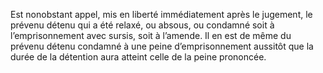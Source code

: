 Est nonobstant appel, mis en liberté immédiatement après le jugement, le prévenu détenu qui a été relaxé, ou absous, ou condamné soit à l’emprisonnement avec sursis, soit à l’amende.
Il en est de même du prévenu détenu condamné à une peine d’emprisonnement aussitôt que la durée de la détention aura atteint celle de la peine prononcée.